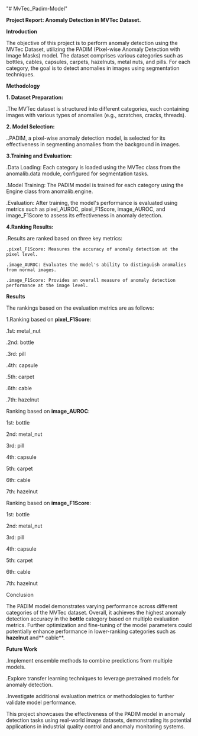 "# MvTec_Padim-Model"

**Project Report: Anomaly Detection in MVTec Dataset.**

**Introduction**

The objective of this project is to perform anomaly detection using the MVTec Dataset, utilizing the PADIM (Pixel-wise Anomaly Detection with Image Masks) model. The dataset comprises various categories such as bottles, cables, capsules, carpets, hazelnuts, metal nuts, and pills. For each category, the goal is to detect anomalies in images using segmentation techniques.


**Methodology**

**1. Dataset Preparation:**

 .The MVTec dataset is structured into different categories, each containing images with various types of anomalies (e.g., scratches, cracks, threads).
 
**2. Model Selection:**

..PADIM, a pixel-wise anomaly detection model, is selected for its effectiveness in segmenting anomalies from the background in images.

**3.Training and Evaluation:**

.Data Loading: Each category is loaded using the MVTec class from the anomalib.data module, configured for segmentation tasks.

.Model Training: The PADIM model is trained for each category using the Engine class from anomalib.engine.

.Evaluation: After training, the model's performance is evaluated using metrics such as pixel_AUROC, pixel_F1Score, image_AUROC, and image_F1Score to assess its effectiveness in anomaly detection.

**4.Ranking Results:**

.Results are ranked based on three key metrics:

    .pixel_F1Score: Measures the accuracy of anomaly detection at the pixel level.
    
    .image_AUROC: Evaluates the model's ability to distinguish anomalies from normal images.
    
    .image_F1Score: Provides an overall measure of anomaly detection performance at the image level.

    
**Results**

The rankings based on the evaluation metrics are as follows:

  1.Ranking based on **pixel_F1Score**:

  .1st: metal_nut

  .2nd: bottle

  .3rd: pill

  .4th: capsule

  .5th: carpet

  .6th: cable

  .7th: hazelnut


Ranking based on **image_AUROC**:

  1st: bottle
  
  2nd: metal_nut
  
  3rd: pill
  
  4th: capsule
  
  5th: carpet
  
  6th: cable
  
  7th: hazelnut

  
Ranking based on **image_F1Score**:

  1st: bottle
  
  2nd: metal_nut
  
  3rd: pill
  
  4th: capsule
  
  5th: carpet
  
  6th: cable
  
  7th: hazelnut

  
Conclusion

The PADIM model demonstrates varying performance across different categories of the MVTec dataset. Overall, it achieves the highest anomaly detection accuracy in the **bottle** category based on multiple evaluation metrics. Further optimization and fine-tuning of the model parameters could potentially enhance performance in lower-ranking categories such as **hazelnut** and** cable**.


**Future Work**

  .Implement ensemble methods to combine predictions from multiple models.

  .Explore transfer learning techniques to leverage pretrained models for anomaly detection.

  .Investigate additional evaluation metrics or methodologies to further validate model performance.


This project showcases the effectiveness of the PADIM model in anomaly detection tasks using real-world image datasets, demonstrating its potential applications in industrial quality control and anomaly monitoring systems.
